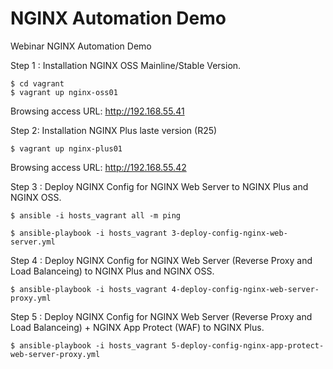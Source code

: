 # NGINX Automation Demo
Webinar NGINX Automation Demo


Step 1 : Installation NGINX OSS Mainline/Stable Version.
```
$ cd vagrant
$ vagrant up nginx-oss01
```
Browsing access URL: http://192.168.55.41

Step 2: Installation NGINX Plus laste version (R25)
```
$ vagrant up nginx-plus01
```
Browsing access URL: http://192.168.55.42


Step 3 : Deploy NGINX Config for NGINX Web Server to NGINX Plus and NGINX OSS.
```
$ ansible -i hosts_vagrant all -m ping

$ ansible-playbook -i hosts_vagrant 3-deploy-config-nginx-web-server.yml
```

Step 4 : Deploy NGINX Config for NGINX Web Server (Reverse Proxy and Load Balanceing) to NGINX Plus and NGINX OSS.
```
$ ansible-playbook -i hosts_vagrant 4-deploy-config-nginx-web-server-proxy.yml
```

Step 5 : Deploy NGINX Config for NGINX Web Server (Reverse Proxy and Load Balanceing) + NGINX App Protect (WAF) to NGINX Plus.
```
$ ansible-playbook -i hosts_vagrant 5-deploy-config-nginx-app-protect-web-server-proxy.yml
```